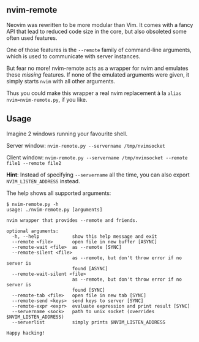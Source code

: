 nvim-remote
-----------

Neovim was rewritten to be more modular than Vim. It comes with a fancy API that
lead to reduced code size in the core, but also obsoleted some often used
features.

One of those features is the `--remote` family of command-line arguments, which
is used to communicate with server instances.

But fear no more! nvim-remote acts as a wrapper for nvim and emulates these
*missing* features. If none of the emulated arguments were given, it simply
starts `nvim` with all other arguments.

Thus you could make this wrapper a real nvim replacement à la `alias
nvim=nvim-remote.py`, if you like.

Usage
-----

Imagine 2 windows running your favourite shell.

Server window: `nvim-remote.py --servername /tmp/nvimsocket`

Client window: `nvim-remote.py --servername /tmp/nvimsocket --remote file1 --remote file2`

**Hint**: Instead of specifying `--servername` all the time, you can also export
`NVIM_LISTEN_ADDRESS` instead.

The help shows all supported arguments:
```
$ nvim-remote.py -h
usage: ./nvim-remote.py [arguments]

nvim wrapper that provides --remote and friends.

optional arguments:
  -h, --help            show this help message and exit
  --remote <file>       open file in new buffer [ASYNC]
  --remote-wait <file>  as --remote [SYNC]
  --remote-silent <file>
                        as --remote, but don't throw error if no server is
                        found [ASYNC]
  --remote-wait-silent <file>
                        as --remote, but don't throw error if no server is
                        found [SYNC]
  --remote-tab <file>   open file in new tab [SYNC]
  --remote-send <keys>  send keys to server [SYNC]
  --remote-expr <expr>  evaluate expression and print result [SYNC]
  --servername <sock>   path to unix socket (overrides $NVIM_LISTEN_ADDRESS)
  --serverlist          simply prints $NVIM_LISTEN_ADDRESS

Happy hacking!
```

